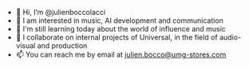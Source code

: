- 👋 Hi, I’m @julienboccolacci
- 👀 I am interested in music, AI development and communication
- 🌱 I'm still learning today about the world of influence and music
- 💞️ I collaborate on internal projects of Universal, in the field of audio-visual and production
- 📫 You can reach me by email at julien.bocco@umg-stores.com

<!---
julienboccolacci/julienboccolacci is a ✨ special ✨ repository because its `README.md` (this file) appears on your GitHub profile.
You can click the Preview link to take a look at your changes.
--->
